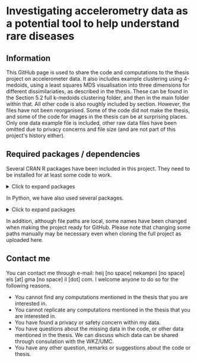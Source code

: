 # Investigating accelerometry data as a potential tool to help understand rare diseases

## Information
This GitHub page is used to share the code and computations to the thesis project on accelerometer data. 
It also includes example clustering using 4-medoids, using a least squares MDS visualisation into three dimensions for different dissimilariaties, as described in the thesis. These can be found in the Section 5.2 full k-medoids clustering folder, and then in the main folder within that.
All other code is also roughly included by section. However, the files have not been reorganised. Some of the code did not make the thesis, and some of the code for images in the thesis can be at surprising places. 
Only one data example file is included, other raw data files have been omitted due to privacy concerns and file size (and are not part of this project's history either).

## Required packages / dependencies
Several CRAN R packages have been included in this project. They need to be installed for at least some code to work.

<details>
  <summary>Click to expand packages</summary>

- tidyverse
- patchwork
- scales
- RColorBrewer
- lubridate
- read.gt3x
- PhysicalActivity
- nleqslv
- pracma
- latex2exp
- reshape
- data.table
- zeallot
- gganimate
- glue
- shiny
- av
- magick
- dbscan
- cluster
- plotly
- htmlwidgets
- htmltools
- smacof
- mclust
- rgl
- mvtnorm
- MASS
- meanShiftR
- GGally

</details>


In Python, we have also used several packages.

<details>
  <summary>Click to expand packages</summary>

- persistable
- numpy
- matplotlib
- pandas
- sklearn
  
</details>

In addition, although file paths are local, some names have been changed when making the project ready for GitHub.
Please note that changing some paths manually may be necessary even when cloning the full project as uploaded here.

## Contact me
You can contact me through e-mail: heij [no space] nekampni [no space] els [at] gma [no space] il [dot] com. 
I welcome anyone to do so for the following reasons.
- You cannot find any computations mentioned in the thesis that you are interested in.
- You cannot replicate any computations mentioned in the thesis that you are interested in.
- You have found a privacy or safety concern within my data.
- You have questions about the missing data in the code, or other data mentioned in the thesis. We can discuss which data can be shared through consulation with the WKZ/UMC.
- You have any other question, remarks or suggestions about the code or thesis.
